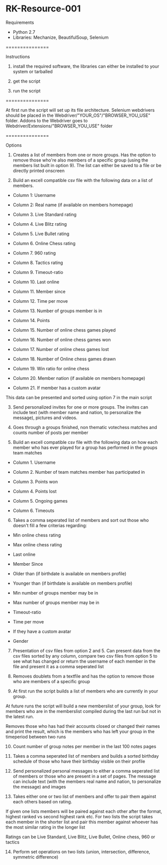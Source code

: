 RK-Resource-001
===============

Requirements

- Python 2.7
- Libraries: Mechanize, BeautifulSoup, Selenium

===============

Instructions

 1) install the required software, the libraries can either be installed to your system or tarballed
 
 2) get the script
 
 3) run the script
 
===============

At first run the script will set up its file architecture. Selenium webdrivers should be placed in the Webdriver/"YOUR_OS"/"BROWSER_YOU_USE" folder. Addons to the Webdriver goes to Webdriver/Extensions/"BROWSER_YOU_USE" folder

===============


                 
                 
Options                                 

                                                                        
                                                                        

 1) Creates a list of members from one or more groups. Has the option to remove those who're also members of a specific group (using the members list built in option 9). The list can either be saved to a file or be directly printed onscreen          

                                                                        
 2) Build an excell compatible csv file with the following data on a list of members.


- Column 1: Username

- Column 2: Real name (if available on members homepage)

- Column 3. Live Standard rating

- Column 4. Live Blitz rating

- Column 5. Live Bullet rating

- Column 6. Online Chess rating

- Column 7. 960 rating

- Column 8. Tactics rating

- Column 9. Timeout-ratio

- Column 10. Last online

- Column 11. Member since

- Column 12. Time per move

- Column 13. Number of groups member is in

- Column 14. Points

- Column 15. Number of online chess games played

- Column 16. Number of online chess games won

- Column 17. Number of online chess games lost

- Column 18. Number of Online chess games drawn

- Column 19. Win ratio for  online chess

- Column 20. Member nation (if available on members homepage)

- Column 21. If member has a custom avatar


This data can be presented and sorted using option 7 in the main script

 

 3) Send personalized invites for one or more groups. The invites can include text (with member name and nation, to personalize the message), pictures and videos.                      
      

                                                        
 4) Goes through a groups finished, non thematic votechess matches and counts number of posts per member    
         

                                             
 5) Build an excell compatible csv file with the following data on how each member who has ever played for a group has performed in the groups team matches

- Column 1. Username

- Column 2. Number of team matches member has participated in

- Column 3. Points won

- Column 4. Points lost

- Column 5. Ongoing games

- Column 6. Timeouts       



 6) Takes a comma seperated list of members and sort out those who doesn't fill a few criterias regarding:

- Min online chess rating

- Max online chess rating

- Last online

- Member Since

- Older than (if birthdate is available on members profile)

- Younger than (if birthdate is available on members profile)

- Min number of groups member may be in

- Max number of groups member may be in

- Timeout-ratio

- Time per move

- If they have a custom avatar

- Gender   
       

                                                 
 7) Presentation of csv files from option 2 and 5. Can present data from the csv files sorted by any column, compare two csv files from option 5 to see what has changed or return the username of each member in the file and present it as a comma seperated list       



 8) Removes doublets from a textfile and has the option to remove those who are members of a specific group                     


 9) At first run the script builds a list of members who are currently in your group.

At future runs the script will build a new memberslist of your group, look for members who are in the memberslist compiled during the last run but not in the latest run.

Removes those who has had their accounts closed or changed their names and print the result, which is the members who has left your group in the timeperiod between two runs         



 10) Count number of group notes per member in the last 100 notes pages 



 11) Takes a comma seperated list of members and builds a sorted birthday schedule of those who have their birthday visible on their profile          



 12) Send personalized personal messages to either a comma seperated list of members or those who are present in a set of pages. The message can include text (with the members real name and nation, to personalize the message) and images           



 13) Takes either one or two list of members and offer to pair them against each others based on rating.

If given one lists members will be paired against each other after the format, highest ranked vs second highest rank etc. For two lists the script takes each member in the shorter list and pair this member against whoever has the most similar rating in the longer list

Ratings can be Live Standard, Live Blitz, Live Bullet, Online chess, 960 or tactics      



 14) Perform set operations on two lists (union, intersection, difference, symmetric difference)

